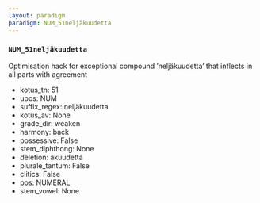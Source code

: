 ```yaml
---
layout: paradigm
paradigm: NUM_51neljäkuudetta
---
```

### ` NUM_51neljäkuudetta `

Optimisation hack for exceptional compound ’neljäkuudetta’ that inflects in all parts with agreement
* kotus_tn: 51
* upos: NUM
* suffix_regex: neljäkuudetta
* kotus_av: None
* grade_dir: weaken
* harmony: back
* possessive: False
* stem_diphthong: None
* deletion: äkuudetta
* plurale_tantum: False
* clitics: False
* pos: NUMERAL
* stem_vowel: None
